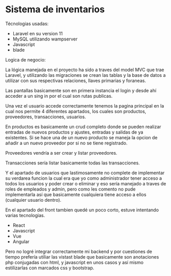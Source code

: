 # Sistema de inventarios 

Técnologias usadas:

- Laravel en su version 11
- MySQL utilizando wampserver
- Javascript
- blade


Logica de negocio:

La lógica manejada en el proyecto ha sido a traves del model MVC que trae Laravel, y utilizando las migraciones se crean las tablas y la base de datos a utilizar con sus respectivas relaciones, llaves primarias y foraneas.

Las pantallas basicamente son en primera instancia el login y desde ahí acceder a un sing in por el cual son rutas publicas.

Una vez el usuario accede correctamente tenemos la pagina principal en la cual nos permite 4 diferentes apartados, los cuales son productos, proveedores, transacciones, usuarios.

En productos es basicamente un crud completo donde se pueden realizar entradas de nuevos productos y ajustes, entradas y salidas de ya existentes. Si se hace una de un nuevo producto se maneja la opcion de añadir a un nuevo proveedor por si no se tiene registrado.

Proveedores vendría a ser crear y listar proveedores.

Transacciones sería listar basicamente todas las transacciones.

Y el apartado de usuarios que lastimosamente no complete de implementar su verdarea funcion la cual era que yo como administrador tener acceso a todos los usuarios y poder crear o eliminar y eso sería manejado a traves de roles de empleados y admin, pero como les comento no pude implementarla así que basicamente cualquiera tiene acceso a ellos (cualquier usuario dentro).


En el apartado del front tambien quedé un poco corto, estuve intentando varias tecnologias.
- React
- Javascript
- Vue
- Angular

Pero no logré integrar correctamente mi backend y por cuestiones de tiempo prefería utiliar las vistast blade que basicamente son anotaciones php conjugadas con html, y javascript en unos casos y así mismo estilizarlas con marcados css y bootstrap.
